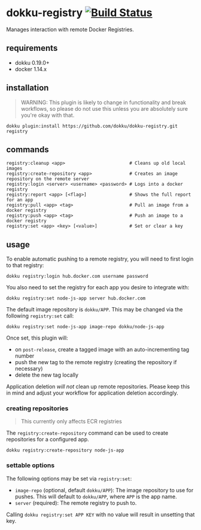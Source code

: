 # dokku-registry [![Build Status](https://travis-ci.org/dokku/dokku-registry.svg?branch=master)](https://travis-ci.org/dokku/dokku-registry)

Manages interaction with remote Docker Registries.

## requirements

- dokku 0.19.0+
- docker 1.14.x

## installation

> WARNING: This plugin is likely to change in functionality and break workflows, so please do not use this unless you are absolutely sure you're okay with that.

```shell
dokku plugin:install https://github.com/dokku/dokku-registry.git registry
```

## commands

```shell
registry:cleanup <app>                        # Cleans up old local images
registry:create-repository <app>              # Creates an image repository on the remote server
registry:login <server> <username> <password> # Logs into a docker registry
registry:report <app> [<flag>]                # Shows the full report for an app
registry:pull <app> <tag>                     # Pull an image from a docker registry
registry:push <app> <tag>                     # Push an image to a docker registry
registry:set <app> <key> [<value>]            # Set or clear a key
```

## usage

To enable automatic pushing to a remote registry, you will need to first login to that registry:

```shell
dokku registry:login hub.docker.com username password
```

You also need to set the registry for each app you desire to integrate with:

```shell
dokku registry:set node-js-app server hub.docker.com
```

The default image repository is `dokku/APP`. This may be changed via the following `registry:set` call:

```shell
dokku registry:set node-js-app image-repo dokku/node-js-app
```

Once set, this plugin will:

- on `post-release`, create a tagged image with an auto-incrementing tag number
- push the new tag to the remote registry (creating the repository if necessary)
- delete the new tag locally

Application deletion *will not* clean up remote repositories. Please keep this in mind and adjust your workflow for application deletion accordingly.

### creating repositories

> This currently only affects ECR registries

The `registry:create-repository` command can be used to create repositories for a configured app.

```shell
dokku registry:create-repository node-js-app
```

### settable options

The following options may be set via `registry:set`:

- `image-repo` (optional, default `dokku/APP`): The image repository to use for pushes. This will default to `dokku/APP`, where `APP` is the app name.
- `server` (required): The remote registry to push to.

Calling `dokku registry:set APP KEY` with no value will result in unsetting that key.
